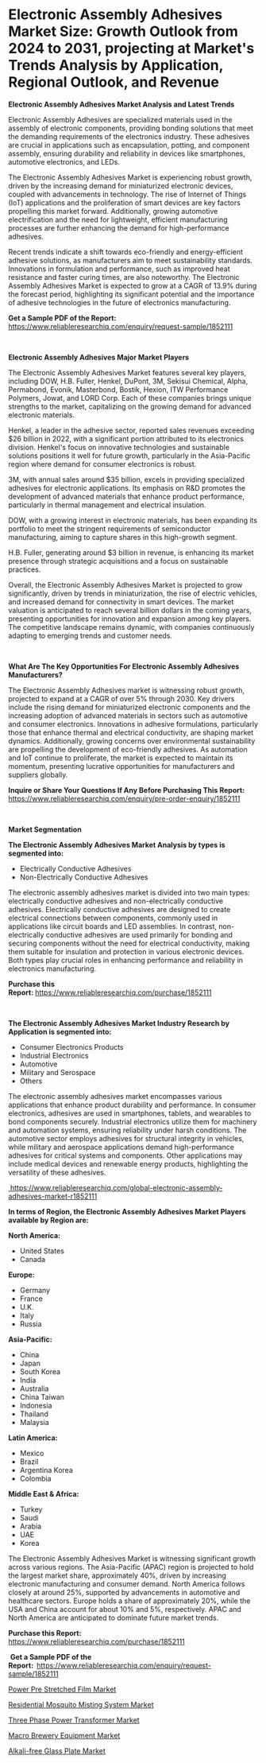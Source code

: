<p><h1>Electronic Assembly Adhesives Market Size: Growth Outlook from 2024 to 2031, projecting at Market's Trends Analysis by Application, Regional Outlook, and Revenue</h1></p><p><strong>Electronic Assembly Adhesives Market Analysis and Latest Trends</strong></p>
<p><p>Electronic Assembly Adhesives are specialized materials used in the assembly of electronic components, providing bonding solutions that meet the demanding requirements of the electronics industry. These adhesives are crucial in applications such as encapsulation, potting, and component assembly, ensuring durability and reliability in devices like smartphones, automotive electronics, and LEDs.</p><p>The Electronic Assembly Adhesives Market is experiencing robust growth, driven by the increasing demand for miniaturized electronic devices, coupled with advancements in technology. The rise of Internet of Things (IoT) applications and the proliferation of smart devices are key factors propelling this market forward. Additionally, growing automotive electrification and the need for lightweight, efficient manufacturing processes are further enhancing the demand for high-performance adhesives.</p><p>Recent trends indicate a shift towards eco-friendly and energy-efficient adhesive solutions, as manufacturers aim to meet sustainability standards. Innovations in formulation and performance, such as improved heat resistance and faster curing times, are also noteworthy. The Electronic Assembly Adhesives Market is expected to grow at a CAGR of 13.9% during the forecast period, highlighting its significant potential and the importance of adhesive technologies in the future of electronics manufacturing.</p></p>
<p><strong>Get a Sample PDF of the Report:&nbsp;</strong> <a href="https://www.reliableresearchiq.com/enquiry/request-sample/1852111?utm_campaign=1141&utm_medium=2&utm_source=Github&utm_content=ia&utm_term=19102024&utm_id=electronic-assembly-adhesives">https://www.reliableresearchiq.com/enquiry/request-sample/1852111</a></p>
<p>&nbsp;</p>
<p><strong>Electronic Assembly Adhesives Major Market Players</strong></p>
<p><p>The Electronic Assembly Adhesives Market features several key players, including DOW, H.B. Fuller, Henkel, DuPont, 3M, Sekisui Chemical, Alpha, Permabond, Evonik, Masterbond, Bostik, Hexion, ITW Performance Polymers, Jowat, and LORD Corp. Each of these companies brings unique strengths to the market, capitalizing on the growing demand for advanced electronic materials.</p><p>Henkel, a leader in the adhesive sector, reported sales revenues exceeding $26 billion in 2022, with a significant portion attributed to its electronics division. Henkel's focus on innovative technologies and sustainable solutions positions it well for future growth, particularly in the Asia-Pacific region where demand for consumer electronics is robust.</p><p>3M, with annual sales around $35 billion, excels in providing specialized adhesives for electronic applications. Its emphasis on R&D promotes the development of advanced materials that enhance product performance, particularly in thermal management and electrical insulation.</p><p>DOW, with a growing interest in electronic materials, has been expanding its portfolio to meet the stringent requirements of semiconductor manufacturing, aiming to capture shares in this high-growth segment. </p><p>H.B. Fuller, generating around $3 billion in revenue, is enhancing its market presence through strategic acquisitions and a focus on sustainable practices. </p><p>Overall, the Electronic Assembly Adhesives Market is projected to grow significantly, driven by trends in miniaturization, the rise of electric vehicles, and increased demand for connectivity in smart devices. The market valuation is anticipated to reach several billion dollars in the coming years, presenting opportunities for innovation and expansion among key players. The competitive landscape remains dynamic, with companies continuously adapting to emerging trends and customer needs.</p></p>
<p>&nbsp;</p>
<p><strong>What Are The Key Opportunities For Electronic Assembly Adhesives Manufacturers?</strong></p>
<p><p>The Electronic Assembly Adhesives market is witnessing robust growth, projected to expand at a CAGR of over 5% through 2030. Key drivers include the rising demand for miniaturized electronic components and the increasing adoption of advanced materials in sectors such as automotive and consumer electronics. Innovations in adhesive formulations, particularly those that enhance thermal and electrical conductivity, are shaping market dynamics. Additionally, growing concerns over environmental sustainability are propelling the development of eco-friendly adhesives. As automation and IoT continue to proliferate, the market is expected to maintain its momentum, presenting lucrative opportunities for manufacturers and suppliers globally.</p></p>
<p><strong>Inquire or Share Your Questions If Any Before Purchasing This Report:</strong> <a href="https://www.reliableresearchiq.com/enquiry/pre-order-enquiry/1852111?utm_campaign=1141&utm_medium=2&utm_source=Github&utm_content=ia&utm_term=19102024&utm_id=electronic-assembly-adhesives">https://www.reliableresearchiq.com/enquiry/pre-order-enquiry/1852111</a></p>
<p>&nbsp;</p>
<p><strong>Market Segmentation</strong></p>
<p><strong>The Electronic Assembly Adhesives Market Analysis by types is segmented into:</strong></p>
<p><ul><li>Electrically Conductive Adhesives</li><li>Non-Electrically Conductive Adhesives</li></ul></p>
<p><p>The electronic assembly adhesives market is divided into two main types: electrically conductive adhesives and non-electrically conductive adhesives. Electrically conductive adhesives are designed to create electrical connections between components, commonly used in applications like circuit boards and LED assemblies. In contrast, non-electrically conductive adhesives are used primarily for bonding and securing components without the need for electrical conductivity, making them suitable for insulation and protection in various electronic devices. Both types play crucial roles in enhancing performance and reliability in electronics manufacturing.</p></p>
<p><strong>Purchase this Report:&nbsp;</strong><a href="https://www.reliableresearchiq.com/purchase/1852111?utm_campaign=1141&utm_medium=2&utm_source=Github&utm_content=ia&utm_term=19102024&utm_id=electronic-assembly-adhesives">https://www.reliableresearchiq.com/purchase/1852111</a></p>
<p>&nbsp;</p>
<p><strong>The Electronic Assembly Adhesives Market Industry Research by Application is segmented into:</strong></p>
<p><ul><li>Consumer Electronics Products</li><li>Industrial Electronics</li><li>Automotive</li><li>Military and Serospace</li><li>Others</li></ul></p>
<p><p>The electronic assembly adhesives market encompasses various applications that enhance product durability and performance. In consumer electronics, adhesives are used in smartphones, tablets, and wearables to bond components securely. Industrial electronics utilize them for machinery and automation systems, ensuring reliability under harsh conditions. The automotive sector employs adhesives for structural integrity in vehicles, while military and aerospace applications demand high-performance adhesives for critical systems and components. Other applications may include medical devices and renewable energy products, highlighting the versatility of these adhesives.</p></p>
<p><a href="https://www.reliableresearchiq.com/global-electronic-assembly-adhesives-market-r1852111?utm_campaign=1141&utm_medium=2&utm_source=Github&utm_content=ia&utm_term=19102024&utm_id=electronic-assembly-adhesives">&nbsp;https://www.reliableresearchiq.com/global-electronic-assembly-adhesives-market-r1852111</a></p>
<p><strong>In terms of Region, the Electronic Assembly Adhesives Market Players available by Region are:</strong></p>
<p>
    <p> <strong> North America: </strong>
        <ul>
            <li>United States</li>
            <li>Canada</li>
        </ul>
        </p> 
    <p> <strong> Europe: </strong>
        <ul>
            <li>Germany</li>
            <li>France</li>
            <li>U.K.</li>
            <li>Italy</li>
            <li>Russia</li>
        </ul>
        </p> 
    <p> <strong> Asia-Pacific: </strong>
        <ul>
            <li>China</li>
            <li>Japan</li>
            <li>South Korea</li>
            <li>India</li>
            <li>Australia</li>
            <li>China Taiwan</li>
            <li>Indonesia</li>
            <li>Thailand</li>
            <li>Malaysia</li>
        </ul>
        </p> 
    <p> <strong> Latin America: </strong>
        <ul>
            <li>Mexico</li>
            <li>Brazil</li>
            <li>Argentina Korea</li>
            <li>Colombia</li>
        </ul>
        </p> 
    <p> <strong> Middle East & Africa: </strong>
        <ul>
            <li>Turkey</li>
            <li>Saudi</li>
            <li>Arabia</li>
            <li>UAE</li>
            <li>Korea</li>
        </ul>
    </p>
    </p>
<p><p>The Electronic Assembly Adhesives Market is witnessing significant growth across various regions. The Asia-Pacific (APAC) region is projected to hold the largest market share, approximately 40%, driven by increasing electronic manufacturing and consumer demand. North America follows closely at around 25%, supported by advancements in automotive and healthcare sectors. Europe holds a share of approximately 20%, while the USA and China account for about 10% and 5%, respectively. APAC and North America are anticipated to dominate future market trends.</p></p>
<p><strong>Purchase this Report: </strong><a href="https://www.reliableresearchiq.com/purchase/1852111?utm_campaign=1141&utm_medium=2&utm_source=Github&utm_content=ia&utm_term=19102024&utm_id=electronic-assembly-adhesives">https://www.reliableresearchiq.com/purchase/1852111</a></p>
<p>&nbsp;<strong>Get a Sample PDF of the Report:&nbsp;&nbsp;</strong><a href="https://www.reliableresearchiq.com/enquiry/request-sample/1852111?utm_campaign=1141&utm_medium=2&utm_source=Github&utm_content=ia&utm_term=19102024&utm_id=electronic-assembly-adhesives">https://www.reliableresearchiq.com/enquiry/request-sample/1852111</a></p>
<p><strong></strong></p>
<p><p><a href="https://github.com/lmorisekv5e/Market-Research-Report-List-1/blob/main/power-pre-stretched-film-market.md?utm_campaign=1141&utm_medium=2&utm_source=Github&utm_content=ia&utm_term=19102024&utm_id=electronic-assembly-adhesives">Power Pre Stretched Film Market</a></p><p><a href="https://issuu.com/reportprime-2/docs/residential-mosquito-misting-system_999fab59323384?utm_campaign=1141&utm_medium=2&utm_source=Github&utm_content=ia&utm_term=19102024&utm_id=electronic-assembly-adhesives">Residential Mosquito Misting System Market</a></p><p><a href="https://issuu.com/reportprime-2/docs/three-phase-power-transformer-marke_2d4884f3d83a3e?utm_campaign=1141&utm_medium=2&utm_source=Github&utm_content=ia&utm_term=19102024&utm_id=electronic-assembly-adhesives">Three Phase Power Transformer Market</a></p><p><a href="https://www.linkedin.com/pulse/global-macro-brewery-equipment-market-size-trends-analysis-zakjc?utm_campaign=1141&utm_medium=2&utm_source=Github&utm_content=ia&utm_term=19102024&utm_id=electronic-assembly-adhesives">Macro Brewery Equipment Market</a></p><p><a href="https://github.com/juniordelafrance/Market-Research-Report-List-5/blob/main/alkali-free-glass-plate-market.md?utm_campaign=1141&utm_medium=2&utm_source=Github&utm_content=ia&utm_term=19102024&utm_id=electronic-assembly-adhesives">Alkali-free Glass Plate Market</a></p></p>